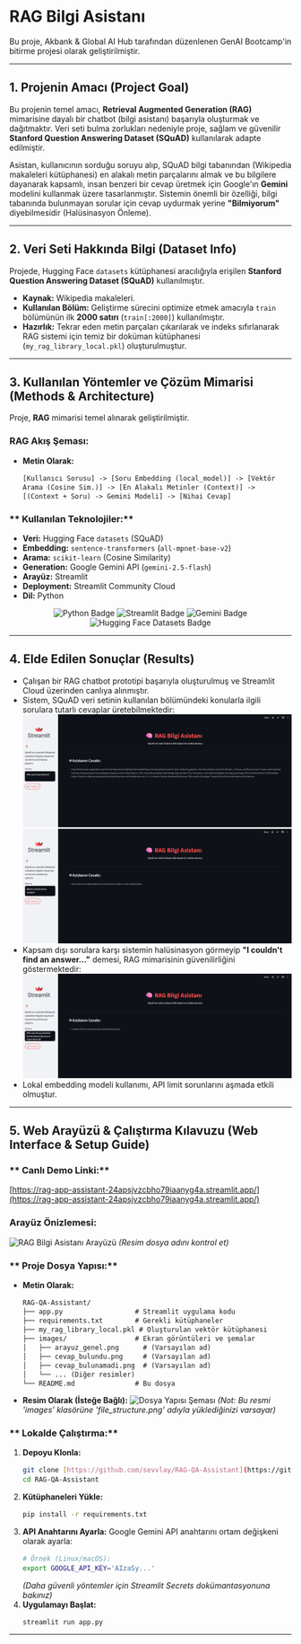 # RAG Bilgi Asistanı 

Bu proje, Akbank & Global AI Hub tarafından düzenlenen GenAI Bootcamp'in bitirme projesi olarak geliştirilmiştir.

---

## 1. Projenin Amacı (Project Goal)

Bu projenin temel amacı, **Retrieval Augmented Generation (RAG)** mimarisine dayalı bir chatbot (bilgi asistanı) başarıyla oluşturmak ve dağıtmaktır. Veri seti bulma zorlukları nedeniyle proje, sağlam ve güvenilir **Stanford Question Answering Dataset (SQuAD)** kullanılarak adapte edilmiştir.

Asistan, kullanıcının sorduğu soruyu alıp, SQuAD bilgi tabanından (Wikipedia makaleleri kütüphanesi) en alakalı metin parçalarını almak ve bu bilgilere dayanarak kapsamlı, insan benzeri bir cevap üretmek için Google'ın **Gemini** modelini kullanmak üzere tasarlanmıştır. Sistemin önemli bir özelliği, bilgi tabanında bulunmayan sorular için cevap uydurmak yerine **"Bilmiyorum"** diyebilmesidir (Halüsinasyon Önleme).

---

## 2. Veri Seti Hakkında Bilgi (Dataset Info)

Projede, Hugging Face `datasets` kütüphanesi aracılığıyla erişilen **Stanford Question Answering Dataset (SQuAD)** kullanılmıştır.

* **Kaynak:** Wikipedia makaleleri.
* **Kullanılan Bölüm:** Geliştirme sürecini optimize etmek amacıyla `train` bölümünün ilk **2000 satırı** (`train[:2000]`) kullanılmıştır.
* **Hazırlık:** Tekrar eden metin parçaları çıkarılarak ve indeks sıfırlanarak RAG sistemi için temiz bir doküman kütüphanesi (`my_rag_library_local.pkl`) oluşturulmuştur.

---

## 3. Kullanılan Yöntemler ve Çözüm Mimarisi (Methods & Architecture)

Proje, **RAG** mimarisi temel alınarak geliştirilmiştir.

### **RAG Akış Şeması:**

* **Metin Olarak:**
    ```
    [Kullanıcı Sorusu] -> [Soru Embedding (local_model)] -> [Vektör Arama (Cosine Sim.)] -> [En Alakalı Metinler (Context)] -> [(Context + Soru) -> Gemini Modeli] -> [Nihai Cevap]
    ```

### ** Kullanılan Teknolojiler:**

* **Veri:** Hugging Face `datasets` (SQuAD)
* **Embedding:** `sentence-transformers` (`all-mpnet-base-v2`)
* **Arama:** `scikit-learn` (Cosine Similarity)
* **Generation:** Google Gemini API (`gemini-2.5-flash`)
* **Arayüz:** Streamlit
* **Deployment:** Streamlit Community Cloud
* **Dil:** Python

<p align="center">
  <img src="https://img.shields.io/badge/Python-3776AB?style=for-the-badge&logo=python&logoColor=white" alt="Python Badge"/>
  <img src="https://img.shields.io/badge/Streamlit-FF4B4B?style=for-the-badge&logo=streamlit&logoColor=white" alt="Streamlit Badge"/>
  <img src="https://img.shields.io/badge/Google_Gemini-4285F4?style=for-the-badge&logo=google&logoColor=white" alt="Gemini Badge"/>
  <img src="https://img.shields.io/badge/Hugging_Face-Datasets-FFD21E?style=for-the-badge&logo=huggingface&logoColor=black" alt="Hugging Face Datasets Badge"/>
</p>

---

## 4. Elde Edilen Sonuçlar (Results)

* Çalışan bir RAG chatbot prototipi başarıyla oluşturulmuş ve Streamlit Cloud üzerinden canlıya alınmıştır.
* Sistem, SQuAD veri setinin kullanılan bölümündeki konularla ilgili sorulara tutarlı cevaplar üretebilmektedir:
    ![Başarılı Cevap Örneği](images/2.png)
    ![Başarılı Cevap Örneği](images/3.png)
* Kapsam dışı sorulara karşı sistemin halüsinasyon görmeyip **"I couldn't find an answer..."** demesi, RAG mimarisinin güvenilirliğini göstermektedir:
    ![Cevap Bulunamadı Örneği](images/1.png) 
* Lokal embedding modeli kullanımı, API limit sorunlarını aşmada etkili olmuştur.

---

## 5. Web Arayüzü & Çalıştırma Kılavuzu (Web Interface & Setup Guide)

### ** Canlı Demo Linki:**

[https://rag-app-assistant-24apsjvzcbho79iaanyg4a.streamlit.app/](https://rag-app-assistant-24apsjvzcbho79iaanyg4a.streamlit.app/) 

### **Arayüz Önizlemesi:**

![RAG Bilgi Asistanı Arayüzü](images/arayuz_genel.png)
*(Resim dosya adını kontrol et)*

### ** Proje Dosya Yapısı:**

* **Metin Olarak:**
    ```
    RAG-QA-Assistant/
    ├── app.py                  # Streamlit uygulama kodu
    ├── requirements.txt        # Gerekli kütüphaneler
    ├── my_rag_library_local.pkl # Oluşturulan vektör kütüphanesi
    ├── images/                 # Ekran görüntüleri ve şemalar
    │   ├── arayuz_genel.png      # (Varsayılan ad)
    │   ├── cevap_bulundu.png     # (Varsayılan ad)
    │   ├── cevap_bulunamadi.png  # (Varsayılan ad)
    │   └── ... (Diğer resimler)
    └── README.md               # Bu dosya
    ```
* **Resim Olarak (İsteğe Bağlı):**
    ![Dosya Yapısı Şeması](images/file_structure.png)
    *(Not: Bu resmi 'images' klasörüne 'file_structure.png' adıyla yüklediğinizi varsayar)*

### ** Lokalde Çalıştırma:**

1.  **Depoyu Klonla:**
    ```bash
    git clone [https://github.com/sevvlay/RAG-QA-Assistant](https://github.com/sevvlay/RAG-QA-Assistant)
    cd RAG-QA-Assistant
    ```
2.  **Kütüphaneleri Yükle:**
    ```bash
    pip install -r requirements.txt
    ```
3.  **API Anahtarını Ayarla:** Google Gemini API anahtarını ortam değişkeni olarak ayarla:
    ```bash
    # Örnek (Linux/macOS):
    export GOOGLE_API_KEY='AIzaSy...'
    ```
    *(Daha güvenli yöntemler için Streamlit Secrets dokümantasyonuna bakınız)*
4.  **Uygulamayı Başlat:**
    ```bash
    streamlit run app.py
    ```

---
